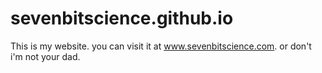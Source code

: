 # sevenbitscience.github.io
This is my website. you can visit it at www.sevenbitscience.com. or don't i'm not your dad.
